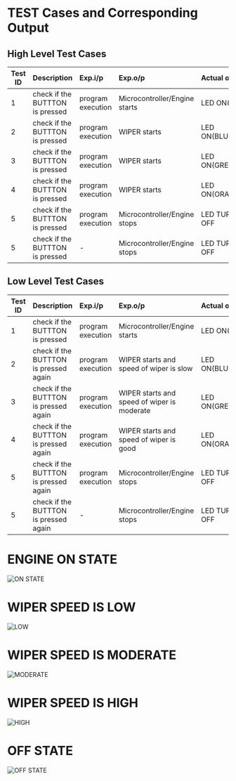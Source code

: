 # TEST Cases and Corresponding Output


## High Level Test Cases
| Test ID | Description | Exp.i/p | Exp.o/p | Actual o/p | STATUS |
| --------|:------------|:--------|:--------|:-----------|:-------------|
| 1 | check if the BUTTTON is pressed  | program execution | Microcontroller/Engine starts | LED ON(RED)| PASS |
| 2 | check if the BUTTTON is pressed  | program execution | WIPER starts | LED ON(BLUE)| PASS |
| 3 | check if the BUTTTON is pressed  | program execution | WIPER starts | LED ON(GREEN)| PASS |
| 4 | check if the BUTTTON is pressed  | program execution | WIPER starts | LED ON(ORANGE)| PASS |
| 5 | check if the BUTTTON is pressed  | program execution | Microcontroller/Engine stops | LED TURNED OFF| PASS |
| 5 | check if the BUTTTON is pressed  | - | Microcontroller/Engine stops | LED TURNED OFF| PASS |








## Low Level Test Cases
| Test ID | Description | Exp.i/p | Exp.o/p | Actual o/p | STATUS |
| --------|:------------|:--------|:--------|:-----------|:-------------|
| 1 | check if the BUTTTON is pressed  | program execution | Microcontroller/Engine starts | LED ON(RED)| PASS |
| 2 | check if the BUTTTON is pressed again | program execution | WIPER starts and speed of wiper is slow | LED ON(BLUE)| PASS |
| 3 | check if the BUTTTON is pressed again | program execution | WIPER starts and speed of wiper is moderate | LED ON(GREEN)| PASS |
| 4 | check if the BUTTTON is pressed again | program execution | WIPER starts and speed of wiper is good | LED ON(ORANGE)| PASS |
| 5 | check if the BUTTTON is pressed again | program execution | Microcontroller/Engine stops | LED TURNED OFF| PASS |
| 5 | check if the BUTTTON is pressed again | - | Microcontroller/Engine stops | LED TURNED OFF| PASS |


# ENGINE ON STATE
![ON STATE](https://user-images.githubusercontent.com/102133904/168279350-04631b7b-067a-4e17-b498-fcd21a08c16e.png)

# WIPER SPEED IS LOW
![LOW](https://user-images.githubusercontent.com/102133904/168279488-9ff08106-52ef-4262-9552-c91d4a43c973.png)

# WIPER SPEED IS MODERATE
![MODERATE](https://user-images.githubusercontent.com/102133904/168279505-da75a53f-b8a9-4212-b5c1-907092763e18.png)

# WIPER SPEED IS HIGH
![HIGH](https://user-images.githubusercontent.com/102133904/168279472-4d9bffee-180c-4e4f-a851-e7ca35494ab3.png)

# OFF STATE
![OFF STATE](https://user-images.githubusercontent.com/102133904/168279459-3df1413d-25d8-4b54-966e-e1533062844d.png)

